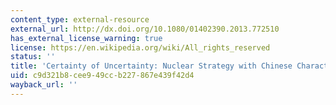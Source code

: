 ```yaml
---
content_type: external-resource
external_url: http://dx.doi.org/10.1080/01402390.2013.772510
has_external_license_warning: true
license: https://en.wikipedia.org/wiki/All_rights_reserved
status: ''
title: 'Certainty of Uncertainty: Nuclear Strategy with Chinese Characteristics'
uid: c9d321b8-cee9-49cc-b227-867e439f42d4
wayback_url: ''
---
```

